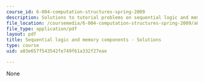 ```yaml
---
course_id: 6-004-computation-structures-spring-2009
description: Solutions to tutorial problems on sequential logic and memory components.
file_location: /coursemedia/6-004-computation-structures-spring-2009/a03e657f543542fe749f61a332f27eae_MIT6004s09tutor06sol.pdf
file_type: application/pdf
layout: pdf
title: Sequential logic and memory components - Solutions
type: course
uid: a03e657f543542fe749f61a332f27eae

---
```

None